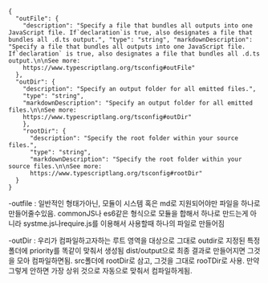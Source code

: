 ```
{
  "outFile": {
    "description": "Specify a file that bundles all outputs into one JavaScript file. If`declaration`is true, also designates a file that bundles all .d.ts output.", "type": "string", "markdownDescription": "Specify a file that bundles all outputs into one JavaScript file. If`declaration` is true, also designates a file that bundles all .d.ts output.\n\nSee more:
    https://www.typescriptlang.org/tsconfig#outFile"
  },
  "outDir": {
    "description": "Specify an output folder for all emitted files.",
    "type": "string",
    "markdownDescription": "Specify an output folder for all emitted files.\n\nSee more:
    https://www.typescriptlang.org/tsconfig#outDir"
    },
    "rootDir": {
      "description": "Specify the root folder within your source files.",
      "type": "string",
      "markdownDescription": "Specify the root folder within your source files.\n\nSee more:
      https://www.typescriptlang.org/tsconfig#rootDir"
  }
}

```

-outfile : 일반적인 형태가아닌, 모듈이 시스템 혹은 md로 지원되어야만 파일을 하나로 만들어줄수있음. commonJS나 es6같은 형식으로 모듈을 합해서 하나로 만드는게 아니라 systme.js나require.js를 이용해서 사용할때 하나의 파일로 만들어짐

-outDir : 우리가 컴파일하고자하는 루트 영역을 대상으로 그대로 outdir로 지정된 특정폴더에 priority를 똑같이 맞춰서 생성됨
dist/output으로 최종 결과로 만들어지면 그것을 모아 컴파일하면됨.
src폴더에 rootDir로 삼고, 그것을 그대로 rooTDir로 사용.
만약 그렇게 안하면 가장 상위 것으로 자동으로 맞춰서 컴파일하게됨.

```

```

